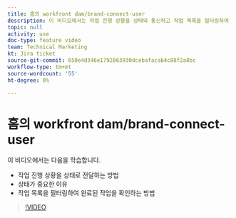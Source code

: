 ```yaml
---
title: 홈의 workfront dam/brand-connect-user
description: 이 비디오에서는 작업 진행 상황을 상태와 통신하고 작업 목록을 필터링하여 완료된 작업을 확인하는 방법을 알아봅니다.
topic: null
activity: use
doc-type: feature video
team: Technical Marketing
kt: Jira ticket
source-git-commit: 650e4d346e1792863930dcebafacab4c88f2a8bc
workflow-type: tm+mt
source-wordcount: '55'
ht-degree: 0%

---
```


# 홈의 workfront dam/brand-connect-user

이 비디오에서는 다음을 학습합니다.

* 작업 진행 상황을 상태로 전달하는 방법
* 상태가 중요한 이유
* 작업 목록을 필터링하여 완료된 작업을 확인하는 방법

>[!VIDEO](https://video.tv.adobe.com/v/335104/?quality=12&learn=on)
